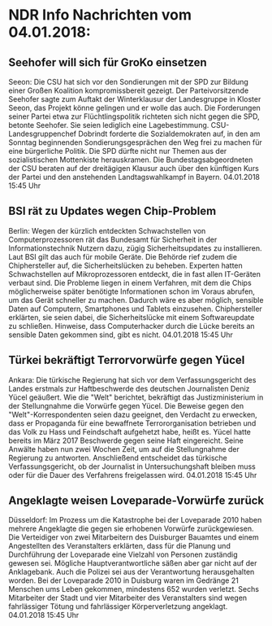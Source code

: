 # NDR Info Nachrichten vom 04.01.2018:


## Seehofer will sich für GroKo einsetzen
Seeon:	Die CSU hat sich vor den Sondierungen mit der SPD zur Bildung einer Großen Koalition kompromissbereit gezeigt. Der Parteivorsitzende Seehofer sagte zum Auftakt der Winterklausur der Landesgruppe in Kloster Seeon, das Projekt könne gelingen und er wolle das auch. Die Forderungen seiner Partei etwa zur Flüchtlingspolitik richteten sich nicht gegen die SPD, betonte Seehofer. Sie seien lediglich eine Lagebestimmung. CSU-Landesgruppenchef Dobrindt forderte die Sozialdemokraten auf, in den am Sonntag beginnenden Sondierungsgesprächen den Weg frei zu machen für eine bürgerliche Politik. Die SPD dürfte nicht nur Themen aus der sozialistischen Mottenkiste herauskramen. Die Bundestagsabgeordneten der CSU beraten auf der dreitägigen Klausur auch über den künftigen Kurs der Partei und den anstehenden Landtagswahlkampf in Bayern. 04.01.2018 15:45 Uhr 

## BSI rät zu Updates wegen Chip-Problem
Berlin: Wegen der kürzlich entdeckten Schwachstellen von Computerprozessoren rät das Bundesamt für Sicherheit in der Informationstechnik Nutzern dazu, zügig Sicherheitsupdates zu installieren. Laut BSI gilt das auch für mobile Geräte. Die Behörde rief zudem die Chiphersteller auf, die Sicherheitslücken zu beheben. Experten hatten Schwachstellen auf Mikroprozessoren entdeckt, die in fast allen IT-Geräten verbaut sind. Die Probleme liegen in einem Verfahren, mit dem die Chips möglicherweise später benötigte Informationen schon im Voraus abrufen, um das Gerät schneller zu machen. Dadurch wäre es aber möglich, sensible Daten auf Computern, Smartphones und Tablets einzusehen. Chiphersteller erklärten, sie seien dabei, die Sicherheitslücke mit einem Softwareupdate zu schließen. Hinweise, dass Computerhacker durch die Lücke bereits an sensible Daten gekommen sind, gibt es nicht. 04.01.2018 15:45 Uhr 

## Türkei bekräftigt Terrorvorwürfe gegen Yücel
Ankara:          Die türkische Regierung hat sich vor dem Verfassungsgericht des Landes erstmals zur Haftbeschwerde des deutschen Journalisten Deniz Yücel geäußert. Wie die "Welt" berichtet, bekräftigt das Justizministerium in der Stellungnahme die Vorwürfe gegen Yücel. Die Beweise gegen den "Welt"-Korrespondenten seien dazu geeignet, den Verdacht zu erwecken, dass er Propaganda für eine bewaffnete Terrororganisation betrieben und das Volk zu Hass und Feindschaft aufgehetzt habe, heißt es. Yücel hatte bereits im März 2017 Beschwerde gegen seine Haft eingereicht. Seine Anwälte haben nun zwei Wochen Zeit, um auf die Stellungnahme der Regierung zu antworten. Anschließend entscheidet das türkische Verfassungsgericht, ob der Journalist  in Untersuchungshaft bleiben muss oder für die Dauer des Verfahrens freigelassen wird. 04.01.2018 15:45 Uhr 

## Angeklagte weisen Loveparade-Vorwürfe zurück
Düsseldorf: Im Prozess um die Katastrophe bei der Loveparade 2010 haben mehrere Angeklagte die gegen sie erhobenen Vorwürfe zurückgewiesen. Die Verteidiger von zwei Mitarbeitern des Duisburger Bauamtes und einem Angestellten des Veranstalters erklärten, dass für die Planung und Durchführung der Loveparade eine Vielzahl von Personen zuständig gewesen sei. Mögliche Hauptverantwortliche säßen aber gar nicht auf der Anklagebank. Auch die Polizei sei aus der Verantwortung herausgehalten worden. Bei der Loveparade 2010 in Duisburg waren im Gedränge 21 Menschen ums Leben gekommen, mindestens 652 wurden verletzt. Sechs Mitarbeiter der Stadt und vier Mitarbeiter des Veranstalters sind wegen fahrlässiger Tötung und fahrlässiger Körperverletzung angeklagt. 04.01.2018 15:45 Uhr 
